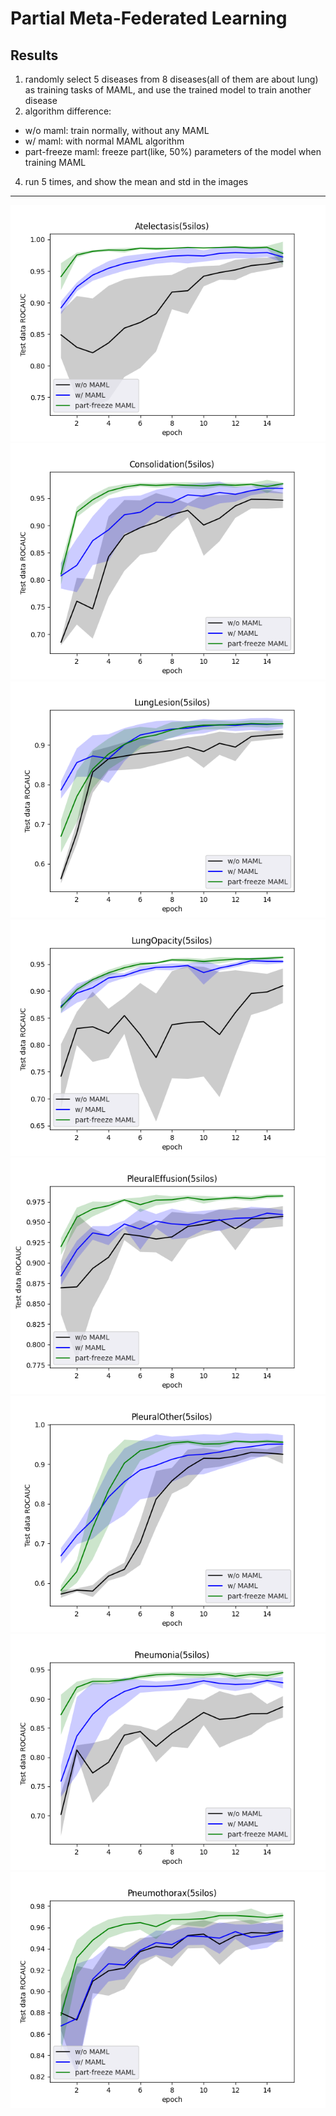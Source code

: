 # Partial Meta-Federated Learning

## Results
1. randomly select 5 diseases from 8 diseases(all of them are about lung) as training tasks of MAML, and use the trained model to train another disease
2. algorithm difference:
- w/o maml: train normally, without any MAML
- w/ maml: with normal MAML algorithm
- part-freeze maml: freeze part(like, 50%) parameters of the model when training MAML
4. run 5 times, and show the mean and std in the images
----

![image](https://github.com/destiny301/PMFL/blob/main/result/RoundNotIncludeMAML/01Atelectasis.png)
![image](https://github.com/destiny301/PMFL/blob/main/result/RoundNotIncludeMAML/01Consolidation.png)
![image](https://github.com/destiny301/PMFL/blob/main/result/RoundNotIncludeMAML/01LungLesion.png)
![image](https://github.com/destiny301/PMFL/blob/main/result/RoundNotIncludeMAML/01LungOpacity.png)
![image](https://github.com/destiny301/PMFL/blob/main/result/RoundNotIncludeMAML/01PleuralEffusion.png)
![image](https://github.com/destiny301/PMFL/blob/main/result/RoundNotIncludeMAML/01PleuralOther.png)
![iamge](https://github.com/destiny301/PMFL/blob/main/result/RoundNotIncludeMAML/01Pneumonia.png)
![image](https://github.com/destiny301/PMFL/blob/main/result/RoundNotIncludeMAML/01Pneumothorax.png)
